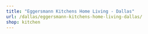 ```yaml
---
title: "Eggersmann Kitchens Home Living - Dallas"
url: /dallas/eggersmann-kitchens-home-living-dallas/
shop: kitchen
---
```

